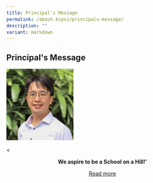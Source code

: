 ```yaml
---
title: Principal's Message
permalink: /about-kcpss/principals-message/
description: ""
variant: markdown
---
```

<h2>Principal's Message</h2><p></p><div class="isomer-image-wrapper"><img style="width:35%;margin-center:15px;" height="auto" width="100%" src="/images/About%20KCPSS/Principal.jpg"></div><p></p>&lt;<p style="text-align:center"><strong>We aspire to be a School on a Hill!’</strong></p><p style="text-align:center"><a href="https://staging.d38b8pvh8spt44.amplifyapp.com/principals-message-page/2024/" rel="noopener noreferrer nofollow" target="_blank">Read more</a></p>